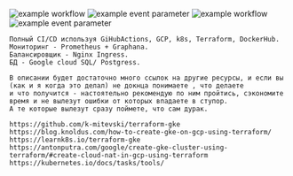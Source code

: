 ![example workflow](https://github.com/dwx82/rubysocial/actions/workflows/release.yml/badge.svg)
![example event parameter](https://github.com/dwx82/rubysocial/actions/workflows/release.yml/badge.svg?event=push)
![example workflow](https://github.com/dwx82/rubysocial/actions/workflows/magic.yaml/badge.svg)
![example event parameter](https://github.com/dwx82/rubysocial/actions/workflows/magic.yaml/badge.svg?event=push)
```
Полный CI/CD используя GiHubActions, GCP, k8s, Terraform, DockerHub.
Мониторинг - Prometheus + Graphana.
Балансировщик - Nginx Ingress.
БД - Google cloud SQL/ Postgress.

В описании будет достаточно много ссылок на другие ресурсы, и если вы (как и я когда это делал) не докнца понимаете , что делаете
и что получится - настоятельно рекомендую по ним пройтись, сэкономите время и не вылезут ошибки от которых впадаете в ступор.
А те которые вылезут сразу поймете, что сам дурак. 

https://github.com/k-mitevski/terraform-gke
https://blog.knoldus.com/how-to-create-gke-on-gcp-using-terraform/
https://learnk8s.io/terraform-gke
https://antonputra.com/google/create-gke-cluster-using-terraform/#create-cloud-nat-in-gcp-using-terraform
https://kubernetes.io/docs/tasks/tools/

```
